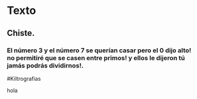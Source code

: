 # Texto
## Chiste.

### El número 3 y el número 7 se querían casar pero el 0 dijo alto! no permitiré que se casen entre primos! y ellos le dijeron tú jamás podrás dividirnos!.










#Kiltrografias

hola
